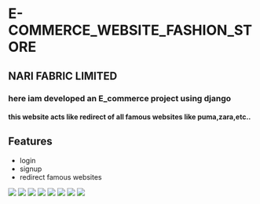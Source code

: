 # E-COMMERCE_WEBSITE_FASHION_STORE
<h2>NARI FABRIC LIMITED</h2>
<h3>here iam developed an E_commerce project using django</h3>
<h4>this website acts like redirect of all famous websites like puma,zara,etc..</h4>
<h2>Features</h2>
<ul>
  <li>login</li>
  <li>signup</li>
  <li>redirect famous websites</li>
 </ul>
 <img src="https://github.com/Nari2002/E-COMMERCE_WEBSITE_FASHION_STORE/assets/95279852/3c408f6f-95c9-46fb-a449-5f89ebbf5855">
<img src="https://github.com/Nari2002/E-COMMERCE_WEBSITE_FASHION_STORE/assets/95279852/e125bc50-3b9d-4957-b573-8b7fc67c8c82">
<img src="https://github.com/Nari2002/E-COMMERCE_WEBSITE_FASHION_STORE/assets/95279852/5b320c51-4937-4b59-84cc-dddd787ed654">
<img src="https://github.com/Nari2002/E-COMMERCE_WEBSITE_FASHION_STORE/assets/95279852/5313b3c4-9c64-48e9-aaad-7f5ff05835ee">
<img src="https://github.com/Nari2002/E-COMMERCE_WEBSITE_FASHION_STORE/assets/95279852/75f85d2b-3488-4a91-867e-49f0149a18b4">
<img src="https://github.com/Nari2002/E-COMMERCE_WEBSITE_FASHION_STORE/assets/95279852/8b1ecf77-cfe8-4f30-b5a5-d9a09c03101a">
<img src="https://github.com/Nari2002/E-COMMERCE_WEBSITE_FASHION_STORE/assets/95279852/eee7ea78-8b02-45ce-a492-5a37feec92ff">
<img src="https://github.com/Nari2002/E-COMMERCE_WEBSITE_FASHION_STORE/assets/95279852/3f64f6b9-cef8-4be5-a64b-fd293de320ef">
